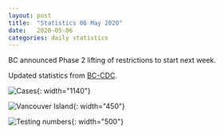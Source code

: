 ```yaml
---
layout: post
title:  "Statistics 06 May 2020"
date:   2020-05-06
categories: daily statistics
---
```


BC announced Phase 2 lifting of restrictions to start next week.  

Updated statistics from [BC-CDC](http://www.bccdc.ca/health-info/diseases-conditions/covid-19/case-counts-press-statements).

![Cases](/covid19BCStats/images/2020-05-06-Cases.png){: width="1140"}

![Vancouver Island](/covid19BCStats/images/2020-05-06-VancouverIsland.png){: width="450"}

![Testing numbers](/covid19BCStats/images/2020-05-06-TestingRate.png){: width="500"}
